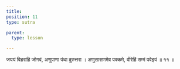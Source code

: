 ```yaml
---
title: 
position: 11
type: sutra

parent:
  type: lesson

---
```


जययं विहराहि जोगवं, अणुपाणा पंथा दुरुत्तरा ।
अणुसासणमेव पक्कमे, वीरेहिं सम्मं पवेइयं ॥ ११ ॥
